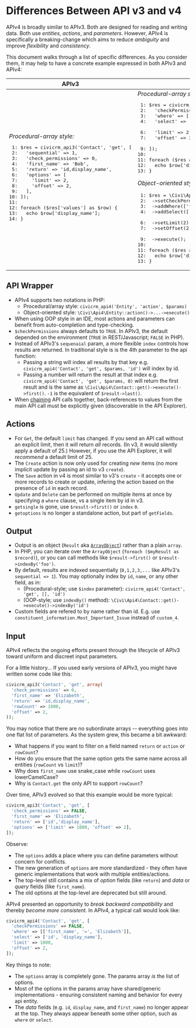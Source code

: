 # Differences Between API v3 and v4

APIv4 is broadly similar to APIv3. Both are designed for reading and writing data.
Both use *entities*, *actions*, and *parameters*. However, APIv4 is specifically a
breaking-change which aims to reduce *ambiguity* and improve *flexibility* and *consistency*.

This document walks through a list of specific differences.  As you consider
them, it may help to have a concrete example expressed in both APIv3 and APIv4:

<!-- Would be nice if Markdown made it easier to do side-by-side comparison... -->
<table>
  <thead>
    <tr>
      <th>APIv3</th>
      <th>APIv4</th>
    </tr>
  </thead>
  <tbody>
    <tr>
<td>
  <em>Procedural-array style:</em><br/>
  <div class="codehilite"><pre>
 1: $res = civicrm_api3('Contact', 'get', [
 2:   'sequential' => 1,
 3:   'check_permissions' => 0,
 4:   'first_name' => 'Bob',
 5:   'return' => 'id,display_name',
 6:   'options' => [
 7:     'limit' => 2,
 8:     'offset' => 2,
 9:   ],
10: ]);
11:
12: foreach ($res['values'] as $row) {
13:   echo $row['display_name'];
14: }
</pre></div>
</td>
<td>
  <em>Procedural-array style:</em><br/>
  <div class="codehilite"><pre>
 1: $res = civicrm_api4('Contact', 'get', [
 2:   'checkPermissions' => FALSE,
 3:   'where' => [['first_name', '=', 'Bob']],
 4:   'select' => ['id', 'display_name'],
&nbsp;
 6:   'limit' => 2,
 7:   'offset' => 2,
&nbsp;
 9: ]);
10:
11: foreach ($res as $row) {
12:   echo $row['display_name'];
13: }
</pre></div>

  <em>Object-oriented style:</em><br/>
  <div class="codehilite"><pre>
 1: $res = \Civi\Api4\Contact::get()
 2:  ->setCheckPermissions(FALSE)
 3:  ->addWhere(['first_name', '=', 'Bob'])
 4:  ->addSelect(['id', 'display_name'])
&nbsp;
 6:  ->setLimit(2)
 7:  ->setOffset(2)
&nbsp;
 9:  ->execute();
10:
11: foreach ($res as $row) {
12:   echo $row['display_name'];
13: }
</pre></div>
</td>
    </tr>
  </tbody>
</table>


## API Wrapper

* APIv4 supports two notations in PHP:
    * Procedural/array style: `civicrm_api4('Entity', 'action', $params)`
    * Object-oriented style: `\Civi\Api4\Entity::action()->...->execute()`
* When using OOP style in an IDE, most actions and parameters can benefit from auto-completion and type-checking.
* `$checkPermissions` always defaults to `TRUE`. In APIv3, the default depended on the environment (`TRUE` in REST/Javascript; `FALSE` in PHP).
* Instead of APIv3's `sequenaial` param, a more flexible `index` controls how results are returned. In traditional style is is the 4th parameter to the api function:
    * Passing a string will index all results by that key e.g. `civicrm_api4('Contact', 'get', $params, 'id')` will index by id.
    * Passing a number will return the result at that index e.g. `civicrm_api4('Contact', 'get', $params, 0)` will return the first result and is the same as `\Civi\Api4\Contact::get()->execute()->first()`. `-1` is the equivalent of `$result->last()`.
* When [chaining](/api/v4/chaining.md) API calls together, back-references to values from the main API call must be explicitly given (discoverable in the API Explorer).

## Actions 
* For `Get`, the default `limit` has changed. If you send an API call without an explicit limit, then it will return *all* records. (In v3, it would silently apply a default of 25.) However, if you use the API Explorer, it will *recommend* a default limit of 25.
* The `Create` action is now only used for creating *new* items (no more implicit update by passing an id to v3 `create`).
* The `Save` action in v4 is most similar to v3's `create` - it accepts one or more records to create or update, infering the action based on the presence of `id` in each record.
* `Update` and `Delete` can be performed on multiple items at once by specifying a `where` clause, vs a single item by id in v3.
* `getsingle` is gone, use `$result->first()` or `index` `0`.
* `getoptions` is no longer a standalone action, but part of `getFields`.

## Output  
* Output is an object (`Result` aka [`ArrayObject`](https://www.php.net/manual/en/class.arrayobject.php)) rather than a plain `array`.
* In PHP, you can iterate over the `ArrayObject` (`foreach ($myResult as $record)`), or you can call methods like `$result->first()` or `$result->indexBy('foo')`.
* By default, results are indexed sequentially (`0,1,2,3,...` like APIv3's `sequential => 1`). You may optionally index by `id`, `name`, or any other field, as in:
    * (Procedural-style; use `$index` parameter): `civicrm_api4('Contact', 'get', [], 'id')`
    * (OOP-style; use `indexBy()` method): `\Civi\Api4\Contact::get()->execute()->indexBy('id')`
* Custom fields are refered to by name rather than id. E.g. use `constituent_information.Most_Important_Issue` instead of `custom_4`.

## Input
APIv4 reflects the ongoing efforts present through the lifecycle of APIv3 toward uniform and discreet input parameters.

For a little history... If you used early versions of APIv3, you might have written some code like this:

```php
civicrm_api3('Contact', 'get', array(
  'check_permissions' => 0,
  'first_name' => 'Elizabeth',
  'return' => 'id,display_name',
  'rowCount' => 1000,
  'offset' => 2,
));
```

You may notice that there are no subordinate arrays -- everything goes into one flat list of parameters.
As the system grew, this became a bit awkward:

* What happens if you want to filter on a field named `return` or `action` or `rowCount`?
* How do you ensure that the same option gets the same name across all entities (`rowCount` vs `limit`)?
* Why does `first_name` use snake_case while `rowCount` uses lowerCamelCase?
* Why is `Contact.get` the only API to support `rowCount`?

Over time, APIv3 evolved so that this example would be more typical:

```php
civicrm_api3('Contact', 'get', [
  'check_permissions' => FALSE,
  'first_name' => 'Elizabeth',
  'return' => ['id','display_name'],
  'options' => ['limit' => 1000, 'offset' => 2],
]);
```

Observe:

* The `options` adds a place where you can define parameters without concern for conflicts.
* The new generation of `options` are more standardized - they often have generic implementations that work with multiple entities/actions.
* The top-level still contains a mix of *option* fields (like `return`) and *data* or *query* fields (like `first_name`).
* The old options at the top-level are deprecated but still around.

APIv4 presented an opportunity to *break backward compatibility* and thereby *become more consistent*. In APIv4, a typical call would look like:

```php
civicrm_api4('Contact', 'get', [
  'checkPermissions' => FALSE,
  'where' => [['first_name', '=', 'Elizabeth']],
  'select' => ['id', 'display_name'],
  'limit' => 1000,
  'offset' => 2,
]);
```

Key things to note:

* The `options` array is completely gone. The params array *is* the list of options.
* Most of the options in the params array have shared/generic implementations - ensuring consistent naming and behavior for every api entity.
* The *data* fields (e.g. `id`, `display_name`, and `first_name`) no longer appear at the top. They always appear beneath some other option, such as `where` or `select`.

